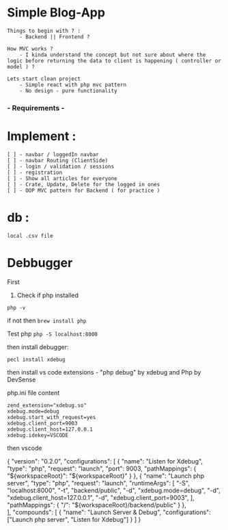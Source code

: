 # Simple Blog-App

    Things to begin with ? :
        - Backend || Frontend ?
    
    How MVC works ?
        - I kinda understand the concept but not sure about where the logic before returning the data to client is happening ( controller or model ) ?
    
    Lets start clean project 
        - Simple react with php mvc pattern
        - No design - pure functionality
  
### - Requirements -
# Implement :
    [ ] - navbar / loggedIn navbar
    [ ] - navbar Routing (ClientSide)
    [ ] - login / validation / sessions
    [ ] - registration 
    [ ] - Show all articles for everyone
    [ ] - Crate, Update, Delete for the logged in ones
    [ ] - OOP MVC pattern for Backend ( for practice )

# db :
    local .csv file


# Debbugger

First 

1. Check if php installed

`php -v`

if not then `brew install php`

Test php `php -S localhost:8000`

then install debugger:

`pecl install xdebug`

then install vs code extensions - "php debug" by xdebug and Php by DevSense



php.ini file content
```[Xdebug]
zend_extension="xdebug.so"
xdebug.mode=debug
xdebug.start_with_request=yes
xdebug.client_port=9003
xdebug.client_host=127.0.0.1
xdebug.idekey=VSCODE
```

then vscode

{
    "version": "0.2.0",
    "configurations": [
        {
            "name": "Listen for Xdebug",
            "type": "php",
            "request": "launch",
            "port": 9003,
            "pathMappings": {
                "${workspaceRoot}": "${workspaceRoot}"
            }
        },
        {
            "name": "Launch php server",
            "type": "php",
            "request": "launch",
            "runtimeArgs": [
                "-S",
                "localhost:8000",
                "-t",
                "backend/public",
                "-d",
                "xdebug.mode=debug",
                "-d",
                "xdebug.client_host=127.0.0.1",
                "-d",
                "xdebug.client_port=9003",
            ],
            "pathMappings": {
                "/": "${workspaceRoot}/backend/public"
            }
        },        
    ],
    "compounds": [
        {
            "name": "Launch Server & Debug",
            "configurations": ["Launch php server", "Listen for Xdebug"]
        }
    ]
}